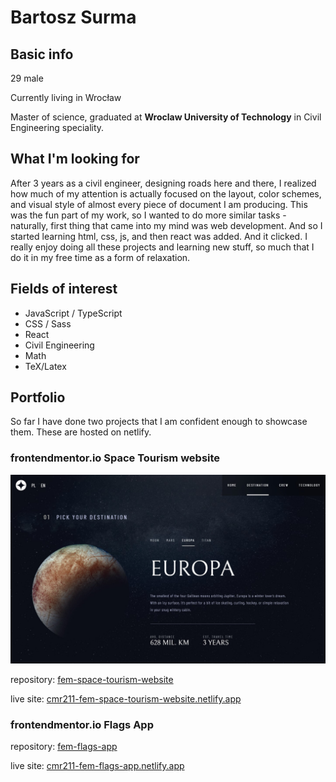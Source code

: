 # Bartosz Surma

## Basic info

29 male

Currently living in Wrocław

Master of science, graduated at __Wroclaw University of Technology__ in Civil Engineering speciality. 

## What I'm looking for

After 3 years as a civil engineer, designing roads here and there, I realized how much of my attention is actually focused on the layout, color schemes, and visual style of almost every piece of document I am producing. This was the fun part of my work, so I wanted to do more similar tasks - naturally, first thing that came into my mind was web development. And so I started learning html, css, js, and then react was added. And it clicked. I really enjoy doing all these projects and learning new stuff, so much that I do it in my free time as a form of relaxation. 

## Fields of interest

- JavaScript / TypeScript
- CSS / Sass
- React
- Civil Engineering
- Math
- TeX/Latex

## Portfolio

So far I have done two projects that I am confident enough to showcase them. These are hosted on netlify.

### frontendmentor.io Space Tourism website

![](https://github.com/CMR211/fem-space-tourism-website/blob/e3a37fc0f4bf514d5c92c4c74794170538431ab4/screenshots/desktop-destination.png?raw=true)

repository: [fem-space-tourism-website](https://www.github.com/cmr211/fem-space-tourism-website)

live site: [cmr211-fem-space-tourism-website.netlify.app](https://cmr211-fem-space-tourism-website.netlify.app/)

### frontendmentor.io Flags App

repository: [fem-flags-app](https://www.github.com/cmr211/fem-flags-app)

live site: [cmr211-fem-flags-app.netlify.app](https://cmr211-fem-flags-app.netlify.app/)
